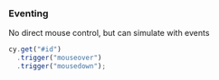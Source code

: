 ### Eventing

No direct mouse control, but can simulate with events

```javascript
cy.get("#id")
  .trigger("mouseover")
  .trigger("mousedown");
```
